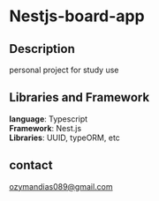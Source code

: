 # Nestjs-board-app
## Description
personal project for study use<br>
## Libraries and Framework
__language__: Typescript<br>
__Framework__: Nest.js<br>
__Libraries__: UUID, typeORM, etc<br>
## contact
ozymandias089@gmail.com
